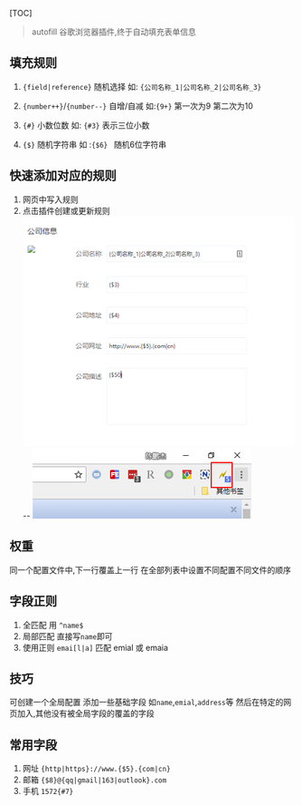 [TOC]

> autofill  谷歌浏览器插件,终于自动填充表单信息

## 填充规则

1. `{field|reference}` 	 随机选择
如: `{公司名称_1|公司名称_2|公司名称_3}`

2. `{number++}`/`{number--}`   自增/自减
如:`{9+}` 第一次为9 第二次为10

3. `{#}`  小数位数
如: `{#3}` 表示三位小数

4. `{$}`  随机字符串
如 :`{$6} ` 随机6位字符串

## 快速添加对应的规则

1. 网页中写入规则
2. 点击插件创建或更新规则
![](images/Snipaste_2018-05-15_18-32-34.png)
--
![](images/Snipaste_2018-05-15_18-32-49.png)

## 权重
同一个配置文件中,下一行覆盖上一行
在全部列表中设置不同配置不同文件的顺序

## 字段正则
1. 全匹配
用 `^name$`
2. 局部匹配
直接写`name`即可
3. 使用正则
`emai[l|a]`  匹配   emial 或 emaia

## 技巧
可创建一个全局配置
添加一些基础字段 如`name`,`emial`,`address`等
然后在特定的网页加入,其他没有被全局字段的覆盖的字段


## 常用字段
1. 网址
`{http|https}://www.{$5}.{com|cn}`
2. 邮箱
`{$8}@{qq|gmail|163|outlook}.com`
3. 手机
`1572{#7}`